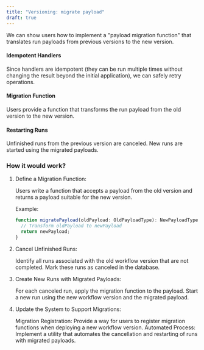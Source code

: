 ```yaml
---
title: "Versioning: migrate payload"
draft: true
---
```


We can show users how to implement a "payload migration function" that translates run payloads from previous versions to the new version.

#### Idempotent Handlers

Since handlers are idempotent (they can be run multiple times without changing the result beyond the initial application), we can safely retry operations.

#### Migration Function

Users provide a function that transforms the run payload from the old version to the new version.

#### Restarting Runs

Unfinished runs from the previous version are canceled. New runs are started using the migrated payloads.

### How it would work?

1. Define a Migration Function:

   Users write a function that accepts a payload from the old version and returns a payload suitable for the new version.

   Example:

   ```typescript
   function migratePayload(oldPayload: OldPayloadType): NewPayloadType {
     // Transform oldPayload to newPayload
     return newPayload;
   }
   ```

2. Cancel Unfinished Runs:

   Identify all runs associated with the old workflow version that are not completed.
   Mark these runs as canceled in the database.

3. Create New Runs with Migrated Payloads:

   For each canceled run, apply the migration function to the payload.
   Start a new run using the new workflow version and the migrated payload.

4. Update the System to Support Migrations:

   Migration Registration: Provide a way for users to register migration functions when deploying a new workflow version.
   Automated Process: Implement a utility that automates the cancellation and restarting of runs with migrated payloads.
